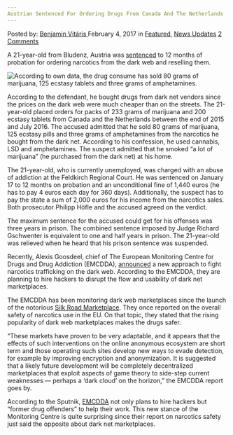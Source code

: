 ```yaml
---
Austrian Sentenced For Ordering Drugs From Canada And The Netherlands
---
```

<article class="post-listing post-17972 post type-post status-publish format-standard has-post-thumbnail hentry category-deepdot-news category-news-updates tag-austrian tag-canada tag-drugs tag-netherlands tag-ordering tag-sentenced">
    <div class="post-inner">
        <span>Posted by: <a href="https://www.deepdotweb.com/author/benjaminvi/" title="">Benjamin Vitáris </a></span>
    <span>February 4, 2017</span>
    <span>in <a href="https://www.deepdotweb.com/category/deepdot-news/" rel="category tag">Featured</a>, <a href="https://www.deepdotweb.com/category/news-updates/" rel="category tag">News Updates</a></span>
    <span><a href="https://www.deepdotweb.com/2017/02/04/austrian-sentenced-ordering-drugs-canada-netherlands/#comments">2 Comments</a></span>
    </p>
    <div class="clear"></div>
    <div class="entry">
    <p>A 21-year-old from Bludenz, Austria was <a href="http://www.vol.at/postpakete-mit-rauschgift-aus-kanada-und-holland/5103194">sentenced</a> to 12 months of probation for ordering narcotics from the dark web and reselling them.</p>
    <p><img class="wp-image-17979 aligncenter" src="https://www.deepdotweb.com/wp-content/uploads/2017/01/according-to-own-data-the-drug-consume-has-sold-8.jpeg" alt="According to own data, the drug consume has sold 80 grams of marijuana, 125 ecstasy tablets and three grams of amphetamines." srcset="https://www.deepdotweb.com/wp-content/uploads/2017/01/according-to-own-data-the-drug-consume-has-sold-8.jpeg 650w, https://www.deepdotweb.com/wp-content/uploads/2017/01/according-to-own-data-the-drug-consume-has-sold-8-300x201.jpeg 300w, https://www.deepdotweb.com/wp-content/uploads/2017/01/according-to-own-data-the-drug-consume-has-sold-8-290x195.jpeg 290w" sizes="(max-width: 650px) 100vw, 650px" /></p>
    <p>According to the defendant, he bought drugs from dark net vendors since the prices on the dark web were much cheaper than on the streets. The 21-year-old placed orders for packs of 233 grams of marijuana and 200 ecstasy tablets from Canada and the Netherlands between the end of 2015 and July 2016. The accused admitted that he sold 80 grams of marijuana, 125 ecstasy pills and three grams of amphetamines from the narcotics he bought from the dark net. According to his confession, he used cannabis, LSD and amphetamines. The suspect admitted that he smoked “a lot of marijuana” (he purchased from the dark net) at his home.</p>
    <p>The 21-year-old, who is currently unemployed, was charged with an abuse of addiction at the Feldkirch Regional Court. He was sentenced on January 17 to 12 months on probation and an unconditional fine of 1,440 euros (he has to pay 4 euros each day for 360 days). Additionally, the suspect has to pay the state a sum of 2,000 euros for his income from the narcotics sales. Both prosecutor Philipp Höfle and the accused agreed on the verdict.</p>
    <p>The maximum sentence for the accused could get for his offenses was three years in prison. The combined sentence imposed by Judge Richard Gschwenter is equivalent to one and half years in prison. The 21-year-old was relieved when he heard that his prison sentence was suspended.</p>
    <p>Recently, Alexis Goosdeel, chief of The European Monitoring Centre for Drugs and Drug Addiction (EMCDDA), <a href="https://www.deepdotweb.com/2017/01/22/eu-hire-hackers-ex-drug-users-stop-darknet-drug-trafficking/">announced</a> a new approach to fight narcotics trafficking on the dark web. According to the EMCDDA, they are planning to hire hackers to disrupt the flow and usability of dark net marketplaces.</p>
    <p>The EMCDDA has been monitoring dark web marketplaces since the launch of the notorious <a href="https://www.deepdotweb.com/?s=silk+road">Silk Road Marketplace</a>. They once reported on the overall safety of narcotics use in the EU. On that topic, they stated that the rising popularity of dark web marketplaces makes the drugs safer.</p>
    <p>“These markets have proven to be very adaptable, and it appears that the effects of such interventions on the online anonymous ecosystem are short term and those operating such sites develop new ways to evade detection, for example by improving encryption and anonymization. It is suggested that a likely future development will be completely decentralized marketplaces that exploit aspects of game theory to side-step current weaknesses — perhaps a ‘dark cloud’ on the horizon,” the EMCDDA report goes by.</p>
    <p>According to the Sputnik, <a href="https://www.deepdotweb.com/?s=emcdda">EMCDDA</a> not only plans to hire hackers but “former drug offenders” to help their work. This new stance of the Monitoring Centre is quite surprising since their report on narcotics safety just said the opposite about dark net marketplaces.</p>
    </div>
    <span style="display:none"><a href="https://www.deepdotweb.com/tag/austrian/" rel="tag">austrian</a> <a href="https://www.deepdotweb.com/tag/canada/" rel="tag">canada</a> <a href="https://www.deepdotweb.com/tag/drugs/" rel="tag">drugs</a> <a href="https://www.deepdotweb.com/tag/netherlands/" rel="tag">netherlands</a> <a href="https://www.deepdotweb.com/tag/ordering/" rel="tag">ordering</a> <a href="https://www.deepdotweb.com/tag/sentenced/" rel="tag">sentenced</a></span> <span style="display:none" class="updated">2017-02-04</span>
    <div style="display:none" class="vcard author" itemprop="author" itemscope itemtype="http://schema.org/Person"><strong class="fn" itemprop="name"><a href="https://www.deepdotweb.com/author/benjaminvi/" title="Posts by Benjamin Vitáris" rel="author">Benjamin Vitáris</a></strong></div>
    </div>
</article>


